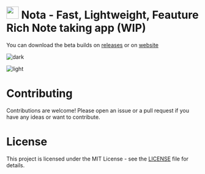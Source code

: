 <h1>
  <img src="https://nota.tsuzat.com/favicon.png" style="width: 2rem; height: 2rem" />
  Nota - Fast, Lightweight, Feauture Rich Note taking app (WIP)
</h1>

You can download the beta builds on [releases](https://github.com/Tsuzat/Nota/releases/latest) or on [website](https://nota.tsuzat.com/)

![dark](https://github.com/user-attachments/assets/86fadbb4-d6ce-4c1f-9a8b-29c3039a2e33)

![light](https://github.com/user-attachments/assets/c6380b81-d287-473a-9b18-b848cb1038cc)

# Contributing

Contributions are welcome! Please open an issue or a pull request if you have any ideas or want to contribute.

# License

This project is licensed under the MIT License - see the [LICENSE](LICENSE) file for details.
